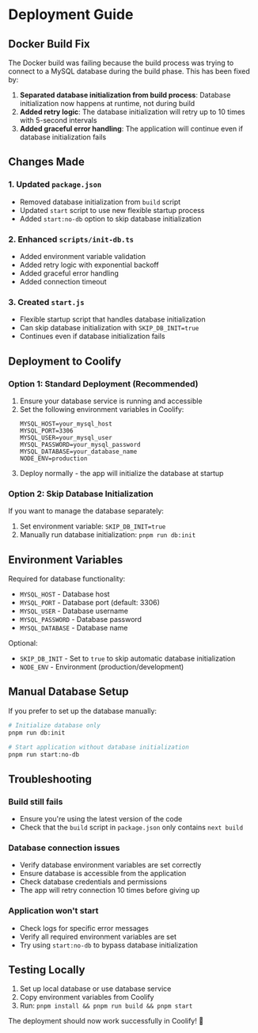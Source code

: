 # Deployment Guide

## Docker Build Fix

The Docker build was failing because the build process was trying to connect to a MySQL database during the build phase. This has been fixed by:

1. **Separated database initialization from build process**: Database initialization now happens at runtime, not during build
2. **Added retry logic**: The database initialization will retry up to 10 times with 5-second intervals
3. **Added graceful error handling**: The application will continue even if database initialization fails

## Changes Made

### 1. Updated `package.json`
- Removed database initialization from `build` script
- Updated `start` script to use new flexible startup process
- Added `start:no-db` option to skip database initialization

### 2. Enhanced `scripts/init-db.ts`
- Added environment variable validation
- Added retry logic with exponential backoff
- Added graceful error handling
- Added connection timeout

### 3. Created `start.js`
- Flexible startup script that handles database initialization
- Can skip database initialization with `SKIP_DB_INIT=true`
- Continues even if database initialization fails

## Deployment to Coolify

### Option 1: Standard Deployment (Recommended)
1. Ensure your database service is running and accessible
2. Set the following environment variables in Coolify:
   ```env
   MYSQL_HOST=your_mysql_host
   MYSQL_PORT=3306
   MYSQL_USER=your_mysql_user
   MYSQL_PASSWORD=your_mysql_password
   MYSQL_DATABASE=your_database_name
   NODE_ENV=production
   ```
3. Deploy normally - the app will initialize the database at startup

### Option 2: Skip Database Initialization
If you want to manage the database separately:
1. Set environment variable: `SKIP_DB_INIT=true`
2. Manually run database initialization: `pnpm run db:init`

## Environment Variables

Required for database functionality:
- `MYSQL_HOST` - Database host
- `MYSQL_PORT` - Database port (default: 3306)
- `MYSQL_USER` - Database username  
- `MYSQL_PASSWORD` - Database password
- `MYSQL_DATABASE` - Database name

Optional:
- `SKIP_DB_INIT` - Set to `true` to skip automatic database initialization
- `NODE_ENV` - Environment (production/development)

## Manual Database Setup

If you prefer to set up the database manually:

```bash
# Initialize database only
pnpm run db:init

# Start application without database initialization
pnpm run start:no-db
```

## Troubleshooting

### Build still fails
- Ensure you're using the latest version of the code
- Check that the `build` script in `package.json` only contains `next build`

### Database connection issues
- Verify database environment variables are set correctly
- Ensure database is accessible from the application
- Check database credentials and permissions
- The app will retry connection 10 times before giving up

### Application won't start
- Check logs for specific error messages
- Verify all required environment variables are set
- Try using `start:no-db` to bypass database initialization

## Testing Locally

1. Set up local database or use database service
2. Copy environment variables from Coolify
3. Run: `pnpm install && pnpm run build && pnpm start`

The deployment should now work successfully in Coolify! 🚀 